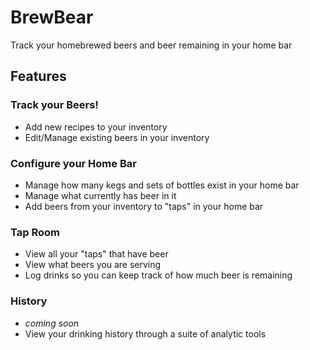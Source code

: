 # BrewBear
Track your homebrewed beers and beer remaining in your home bar

## Features

### Track your Beers!
   * Add new recipes to your inventory
   * Edit/Manage existing beers in your inventory

### Configure your Home Bar
   * Manage how many kegs and sets of bottles exist in your home bar
   * Manage what currently has beer in it
   * Add beers from your inventory to "taps" in your home bar

### Tap Room
   * View all your "taps" that have beer
   * View what beers you are serving
   * Log drinks so you can keep track of how much beer is remaining

### History
   * _coming soon_
   * View your drinking history through a suite of analytic tools
